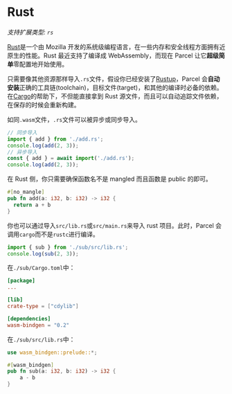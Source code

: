 # Rust

_支持扩展类型: `rs`_

[Rust](https://www.rust-lang.org)是一个由 Mozilla 开发的系统级编程语言，在一些内存和安全线程方面拥有近原生的性能。Rust 最近支持了编译成 WebAssembly，而现在 Parcel 让它**超级简单**零配置地开始使用。

只需要像其他资源那样导入`.rs`文件，假设你已经安装了[Rustup](https://rustup.rs)，Parcel 会**自动安装**正确的工具链(toolchain)，目标文件(target)，和其他的编译时必备的依赖。在[Cargo](https://github.com/rust-lang/cargo)的帮助下，不但能直接拿到 Rust 源文件，而且可以自动追踪文件依赖，在保存的时候会重新构建。

如同`.wasm`文件，`.rs`文件可以被异步或同步导入。

```js
// 同步导入
import { add } from './add.rs';
console.log(add(2, 3));
// 异步导入
const { add } = await import('./add.rs');
console.log(add(2, 3));
```

在 Rust 侧，你只需要确保函数名不是 mangled 而且函数是 public 的即可。

```rs
#[no_mangle]
pub fn add(a: i32, b: i32) -> i32 {
  return a + b
}
```

你也可以通过导入`src/lib.rs`或`src/main.rs`来导入 rust 项目。此时，Parcel 会调用`cargo`而不是`rustc`进行编译。

```js
import { sub } from './sub/src/lib.rs';
console.log(sub(2, 3));
```

在`./sub/Cargo.toml`中：

```toml
[package]
...

[lib]
crate-type = ["cdylib"]

[dependencies]
wasm-bindgen = "0.2"
```

在`./sub/src/lib.rs`中：

```rust
use wasm_bindgen::prelude::*;

#[wasm_bindgen]
pub fn sub(a: i32, b: i32) -> i32 {
    a - b
}
```
